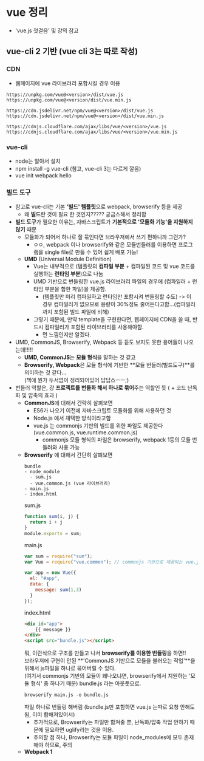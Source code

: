 # vue 정리
- 'vue.js 첫걸음' 및 강의 참고

## vue-cli 2 기반 (vue cli 3는 따로 작성)

### CDN
- 웹페이지에 vue 라이브러리 포함시킬 경우 이용
```
https://unpkg.com/vue@<version>/dist/vue.js
https://unpkg.com/vue@<version/dist/vue.min.js

https://cdn.jsdelivr.net/npm/vue@<version>/dist/vue.js
https://cdn.jsdelivr.net/npm/vue@<version>/dist/vue.min.js

https://cdnjs.cloudflare.com/ajax/libs/vue/<version>/vue.js
https://cdnjs.cloudflare.com/ajax/libs/vue/<version>/vue.min.js
```

### vue-cli
- node는 알아서 설치
- npm install -g vue-cli (참고, vue-cli 3는 다르게 깔음)
- vue init webpack hello

### 빌드 도구 
- 참고로 vue-cli는 기본 **'빌드' 템플릿**으로 webpack, browserify 등을 제공
  - 왜 **빌드**란 것이 필요 한 것인지????? 궁금스해서 정리함
- **빌드 도구**가 필요한 이유는, 자바스크립트가 **기본적으로 '모듈화 기능'을 지원하지 않기** 때문
  - 모듈화가 되어서 하나로 잘 묶인다면 브라우저에서 쓰기 편하니까 그런가?
    - ㅇㅇ, webpack 이나 browserify와 같은 모듈번들러를 이용하면 프로그램을 single file로 만들 수 있어 쉽게 배포 가능!
  - **UMD** (Universal Module Definition)
    - Vue는 내부적으로 (템플릿의 **컴파일 부분** + 컴파일된 코드 및 vue 코드를 실행하는 **런타임 부분**)으로 나눔
    - UMD 기반으로 번들링한 vue.js 라이브러리 파일의 경우에 (컴파일러 + 런타임 부분을 합한 파일)을 제공함. 
      - (템플릿만 미리 컴파일하고 런타임만 포함시켜 번들링할 수도) 
        -> 이 경우 컴파일러가 없으므로 용량이 30%정도 줄어든다고함...(컴파일러까지 포함된 빌드 파일에 비해)
    - 그렇기 때문에, 만약 template을 구현한다면, 웹페이지에 CDN을 쓸 때, 반드시 컴파일러가 포함된 라이브러리를 사용해야함.
      - 먼 느낌인지만 알겠다.
- UMD, CommonJS, Browserify, Webpack 등 듣도 보지도 못한 용어들이 나오는데!!!!!
    - **UMD, CommonJS**는 **모듈 형식**을 말하는 것 같고
    - **Browserify, Webpack**은 모듈 형식에 기반한 **모듈 번들러(빌드도구)**를 의미하는 것 같다...  
    (책에 뭔가 두서없이 정리되어있어 답답스ㅡㅡ;)
- 번들러 역할은, 걍 **프로젝트를 번들화 해서 하나로 묶어**주는 역할인 듯 ( + 코드 난독화 및 압축의 효과 )
  - **CommonJS**에 대해서 간략히 살펴보면
    - ES6가 나오기 이전에 자바스크립트 모듈화를 위해 사용하던 것
    - Node.js 에서 채택한 방식이라고함
    - vue.js 는 commonjs 기반의 빌드를 위한 파일도 제공한다 (vue.common.js, vue.runtime.common.js)
      - commonjs 모듈 형식의 파일은 browserify, webpack 1등의 모듈 번들러와 사용 가능
  - **Browserify** 에 대해서 간단히 살펴보면
    ```
    bundle
    - node_module
      - sum.js
      - vue.common.js (vue 라이브러리)
    - main.js
    - index.html
    ```
    sum.js
    ```js
    function sum(i, j) {
      return i + j
    }
    module.exports = sum;
    ```
    main.js
    ```js
    var sum = require("sum");
    var Vue = require("vue.common"); // commonjs 기반으로 제공되는 vue.js 파일
    
    var app = new Vue({
      el: "#app",
      data: {
        message: sum(1,3)
      }
    });
    ```
    index.html
    ```html
    <div id="app">
        {{ message }}
    </div>
    <script src="bundle.js"></script>
    ```
    뭐, 이런식으로 구조를 만들고 나서 **browserify를 이용한 번들링**을 하면!!  
    브라우저에 구현이 안된 **'CommonJS 기반으로 모듈을 불러오는 작업'**을 위해서 js파일을 하나로 묶어버릴 수 있다.   
    (여기서 commonjs 기반의 모듈이 왜나오냐면, browserify에서 지원하는 '모듈 형식' 중 하나기 때문)
    bundle.js 라는 아웃풋으로.
    ```
    browserify main.js -o bundle.js
    ```
    파일 하나로 번들링 해버림 (bundle.js만 포함하면 vue.js 는따로 요청 안해도됨, 이미 합해져있어서)
    - 추가적으로, Browserify는 파일만 합쳐줄 뿐, 난독화/압축 작업 안하기 때문에
      필요하면 uglify라는 것을 이용.
    - 주의할 점 하나, Browserify는 모듈 파일이 node_modules에 모두 존재해야 하므로, 주의
  - **Webpack 1**
  
  
